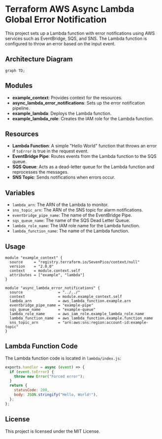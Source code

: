 # Terraform AWS Async Lambda Global Error Notification

This project sets up a Lambda function with error notifications using AWS services such as EventBridge, SQS, and SNS. The Lambda function is configured to throw an error based on the input event.

## Architecture Diagram

```mermaid
graph TD;

```

## Modules

- **example_context**: Provides context for the resources.
- **async_lambda_error_notifications**: Sets up the error notification pipeline.
- **example_lambda**: Deploys the Lambda function.
- **example_lambda_role**: Creates the IAM role for the Lambda function.

## Resources

- **Lambda Function**: A simple "Hello World" function that throws an error if `toError` is true in the request event.
- **EventBridge Pipe**: Routes events from the Lambda function to the SQS queue.
- **SQS Queue**: Acts as a dead-letter queue for the Lambda function and reprocesses the messages.
- **SNS Topic**: Sends notifications when errors occur.

## Variables

- `lambda_arn`: The ARN of the Lambda to monitor.
- `sns_topic_arn`: The ARN of the SNS topic for alarm notifications.
- `eventbridge_pipe_name`: The name of the EventBridge Pipe.
- `sqs_queue_name`: The name of the SQS Dead Letter Queue.
- `lambda_role_name`: The IAM role name for the Lambda function.
- `lambda_function_name`: The name of the Lambda function.

## Usage

```hcl
module "example_context" {
  source     = "registry.terraform.io/SevenPico/context/null"
  version    = "2.0.0"
  context    = module.context.self
  attributes = ["example", "lambda"]
}

module "async_lambda_error_notifications" {
  source                = "../../"
  context               = module.example_context.self
  lambda_arn            = aws_lambda_function.example.arn
  eventbridge_pipe_name = "example-pipe"
  sqs_queue_name        = "example-queue"
  lambda_role_name      = aws_iam_role.example_lambda_role.name
  lambda_function_name  = aws_lambda_function.example.function_name
  sns_topic_arn         = "arn:aws:sns:region:account-id:example-topic"
}
```

## Lambda Function Code

The Lambda function code is located in `lambda/index.js`:

```javascript
exports.handler = async (event) => {
  if (event.toError) {
    throw new Error("Forced error");
  }
  return {
    statusCode: 200,
    body: JSON.stringify("Hello, World!"),
  };
};
```

## License

This project is licensed under the MIT License.
